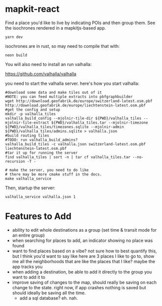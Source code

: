 # mapkit-react

Find a place you'd like to live by indicating POIs and then group them. See the isochrones rendered in a mapkitjs-based app. 

`yarn dev`

isochrones are in rust, so may need to compile that with:

`neon build`

You will also need to install an run valhalla:

https://github.com/valhalla/valhalla

you need to start the valhalla server. here's how you start valhalla:

```shell
#download some data and make tiles out of it
#NOTE: you can feed multiple extracts into pbfgraphbuilder
wget http://download.geofabrik.de/europe/switzerland-latest.osm.pbf http://download.geofabrik.de/europe/liechtenstein-latest.osm.pbf
#get the config and setup
mkdir -p valhalla_tiles
valhalla_build_config --mjolnir-tile-dir ${PWD}/valhalla_tiles --mjolnir-tile-extract ${PWD}/valhalla_tiles.tar --mjolnir-timezone ${PWD}/valhalla_tiles/timezones.sqlite --mjolnir-admin ${PWD}/valhalla_tiles/admins.sqlite > valhalla.json
#build routing tiles
#TODO: run valhalla_build_admins?
valhalla_build_tiles -c valhalla.json switzerland-latest.osm.pbf liechtenstein-latest.osm.pbf
#tar it up for running the server
find valhalla_tiles | sort -n | tar cf valhalla_tiles.tar --no-recursion -T -

# make the server, you need to do like
# there may be more cmake stuff in the docs.
make valhalla_service
```
Then, startup the server:
```
valhalla_service valhalla.json 1
```

# Features to Add

- ability to edit whole destinations as a group (set time & transit mode for an entire group)
- when searching for places to add, an indicator showing no place was found
- want to find places based on a vibe? not sure how to best quantify this, but I think you'd want to say like here are 3 places I like to go to, show me all the neighborhoods that are like the places that I like? maybe the app tracks you
- when adding a destination, be able to add it directly to the group you want to add it to
- improve saving of changes to the map, should really be saving on each change to the state. right now, if app crashes nothing is saved but should ideally be saving all the time.
    - add a sql database? eh. nah. 

